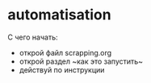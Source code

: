 # automatisation

С чего начать:
- открой файл scrapping.org
- открой раздел ~как это запустить~
- действуй по инструкции
